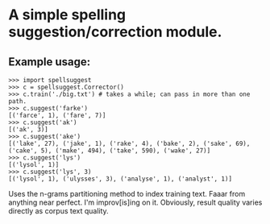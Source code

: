 A simple spelling suggestion/correction module.
===============================================


Example usage:
--------------

    >>> import spellsuggest
    >>> c = spellsuggest.Corrector()
    >>> c.train('./big.txt') # takes a while; can pass in more than one path.
    >>> c.suggest('farke')
    [('farce', 1), ('fare', 7)]
    >>> c.suggest('ak')
    [('ak', 3)]
    >>> c.suggest('ake')
    [('lake', 27), ('jake', 1), ('rake', 4), ('bake', 2), ('sake', 69), ('cake', 5), ('make', 494), ('take', 590), ('wake', 27)]
    >>> c.suggest('lys')
    [('lysol', 1)]
    >>> c.suggest('lys', 3)
    [('lysol', 1), ('ulysses', 3), ('analyse', 1), ('analyst', 1)]

Uses the n-grams partitioning method to index training text. Faaar from 
anything near perfect. I'm improv[is]ing on it. Obviously, result quality 
varies directly as corpus text quality.




